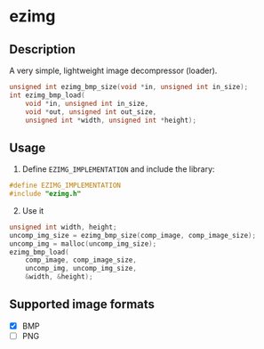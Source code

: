 # ezimg

## Description

A very simple, lightweight image decompressor (loader).

```c
unsigned int ezimg_bmp_size(void *in, unsigned int in_size);
int ezimg_bmp_load(
    void *in, unsigned int in_size,
    void *out, unsigned int out_size,
    unsigned int *width, unsigned int *height);
```

## Usage
1. Define ```EZIMG_IMPLEMENTATION``` and include the library:
```c
#define EZIMG_IMPLEMENTATION
#include "ezimg.h"
```

2. Use it
```c
unsigned int width, height;
uncomp_img_size = ezimg_bmp_size(comp_image, comp_image_size);
uncomp_img = malloc(uncomp_img_size);
ezimg_bmp_load(
    comp_image, comp_image_size,
    uncomp_img, uncomp_img_size,
    &width, &height);
```

## Supported image formats

- [x] BMP
- [ ] PNG

